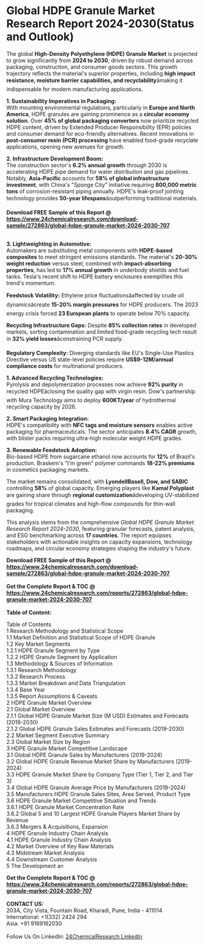 <h1>Global HDPE Granule Market Research Report 2024-2030(Status and Outlook)</h1><p>The global <strong>High-Density Polyethylene (HDPE) Granule Market</strong> is projected to grow significantly from <strong>2024 to 2030</strong>, driven by robust demand across packaging, construction, and consumer goods sectors. This growth trajectory reflects the material's superior properties, including <strong>high impact resistance, moisture barrier capabilities, and recyclability</strong>âmaking it indispensable for modern manufacturing applications.</p><p><strong>1. Sustainability Imperatives in Packaging:</strong><br>
With mounting environmental regulations, particularly in <strong>Europe and North America</strong>, HDPE granules are gaining prominence as a <strong>circular economy solution</strong>. Over <strong>45% of global packaging converters</strong> now prioritize recycled HDPE content, driven by Extended Producer Responsibility (EPR) policies and consumer demand for eco-friendly alternatives. Recent innovations in <strong>post-consumer resin (PCR) processing</strong> have enabled food-grade recyclate applications, opening new avenues for growth.</p><p><strong>2. Infrastructure Development Boom:</strong><br>
The construction sector's <strong>6.2% annual growth</strong> through 2030 is accelerating HDPE pipe demand for water distribution and gas pipelines. Notably, <strong>Asia-Pacific</strong> accounts for <strong>58% of global infrastructure investment</strong>, with China's "Sponge City" initiative requiring <strong>800,000 metric tons</strong> of corrosion-resistant piping annually. HDPE's leak-proof jointing technology provides <strong>50-year lifespans</strong>âoutperforming traditional materials.</p><div><b>Download FREE Sample of this Report @ 
            <a href="https://www.24chemicalresearch.com/download-sample/272863/global-hdpe-granule-market-2024-2030-707">
            https://www.24chemicalresearch.com/download-sample/272863/global-hdpe-granule-market-2024-2030-707</a></b></div><br><p><strong>3. Lightweighting in Automotive:</strong><br>
Automakers are substituting metal components with <strong>HDPE-based composites</strong> to meet stringent emissions standards. The material's <strong>20-30% weight reduction</strong> versus steel, combined with <strong>impact-absorbing properties</strong>, has led to <strong>17% annual growth</strong> in underbody shields and fuel tanks. Tesla's recent shift to HDPE battery enclosures exemplifies this trend's momentum.</p><p><strong>Feedstock Volatility:</strong> Ethylene price fluctuationsâaffected by crude oil dynamicsâcreate <strong>15-20% margin pressures</strong> for HDPE producers. The 2023 energy crisis forced <strong>23 European plants</strong> to operate below 70% capacity.</p><p><strong>Recycling Infrastructure Gaps:</strong> Despite <strong>85% collection rates</strong> in developed markets, sorting contamination and limited food-grade recycling tech result in <strong>32% yield losses</strong>âconstraining PCR supply.</p><p><strong>Regulatory Complexity:</strong> Diverging standards like EU's Single-Use Plastics Directive versus US state-level policies require <strong>US$9-12M/annual compliance costs</strong> for multinational producers.</p><p><strong>1. Advanced Recycling Technologies:</strong><br>
Pyrolysis and depolymerization processes now achieve <strong>92% purity</strong> in recycled HDPEâclosing the quality gap with virgin resin. Dow's partnership with Mura Technology aims to deploy <strong>600KT/year</strong> of hydrothermal recycling capacity by 2026.</p><p><strong>2. Smart Packaging Integration:</strong><br>
HDPE's compatibility with <strong>NFC tags and moisture sensors</strong> enables active packaging for pharmaceuticals. The sector anticipates <strong>8.4% CAGR</strong> growth, with blister packs requiring ultra-high molecular weight HDPE grades.</p><p><strong>3. Renewable Feedstock Adoption:</strong><br>
Bio-based HDPE from sugarcane ethanol now accounts for <strong>12%</strong> of Brazil's production. Braskem's "I'm green" polymer commands <strong>18-22% premiums</strong> in cosmetics packaging markets.</p><p>The market remains consolidated, with <strong>LyondellBasell, Dow, and SABIC</strong> controlling <strong>58%</strong> of global capacity. Emerging players like <strong>Kamal Polyplast</strong> are gaining share through <strong>regional customization</strong>âdeveloping UV-stabilized grades for tropical climates and high-flow compounds for thin-wall packaging.</p><p>This analysis stems from the comprehensive <em>Global HDPE Granule Market Research Report 2024-2030</em>, featuring granular forecasts, patent analysis, and ESG benchmarking across <strong>17 countries</strong>. The report equipses stakeholders with actionable insights on capacity expansions, technology roadmaps, and circular economy strategies shaping the industry's future.</p><div><b>Download FREE Sample of this Report @ 
            <a href="https://www.24chemicalresearch.com/download-sample/272863/global-hdpe-granule-market-2024-2030-707">
            https://www.24chemicalresearch.com/download-sample/272863/global-hdpe-granule-market-2024-2030-707</a></b></div><br><div><b>Get the Complete Report & TOC @ 
            <a href="https://www.24chemicalresearch.com/reports/272863/global-hdpe-granule-market-2024-2030-707">
            https://www.24chemicalresearch.com/reports/272863/global-hdpe-granule-market-2024-2030-707</a></b></div><br>
            <b>Table of Content:</b><p>Table of Contents<br />
1 Research Methodology and Statistical Scope<br />
1.1 Market Definition and Statistical Scope of HDPE Granule<br />
1.2 Key Market Segments<br />
1.2.1 HDPE Granule Segment by Type<br />
1.2.2 HDPE Granule Segment by Application<br />
1.3 Methodology & Sources of Information<br />
1.3.1 Research Methodology<br />
1.3.2 Research Process<br />
1.3.3 Market Breakdown and Data Triangulation<br />
1.3.4 Base Year<br />
1.3.5 Report Assumptions & Caveats<br />
2 HDPE Granule Market Overview<br />
2.1 Global Market Overview<br />
2.1.1 Global HDPE Granule Market Size (M USD) Estimates and Forecasts (2019-2030)<br />
2.1.2 Global HDPE Granule Sales Estimates and Forecasts (2019-2030)<br />
2.2 Market Segment Executive Summary<br />
2.3 Global Market Size by Region<br />
3 HDPE Granule Market Competitive Landscape<br />
3.1 Global HDPE Granule Sales by Manufacturers (2019-2024)<br />
3.2 Global HDPE Granule Revenue Market Share by Manufacturers (2019-2024)<br />
3.3 HDPE Granule Market Share by Company Type (Tier 1, Tier 2, and Tier 3)<br />
3.4 Global HDPE Granule Average Price by Manufacturers (2019-2024)<br />
3.5 Manufacturers HDPE Granule Sales Sites, Area Served, Product Type<br />
3.6 HDPE Granule Market Competitive Situation and Trends<br />
3.6.1 HDPE Granule Market Concentration Rate<br />
3.6.2 Global 5 and 10 Largest HDPE Granule Players Market Share by Revenue<br />
3.6.3 Mergers & Acquisitions, Expansion<br />
4 HDPE Granule Industry Chain Analysis<br />
4.1 HDPE Granule Industry Chain Analysis<br />
4.2 Market Overview of Key Raw Materials<br />
4.3 Midstream Market Analysis<br />
4.4 Downstream Customer Analysis<br />
5 The Development an</p><div><b>Get the Complete Report & TOC @ 
            <a href="https://www.24chemicalresearch.com/reports/272863/global-hdpe-granule-market-2024-2030-707">
            https://www.24chemicalresearch.com/reports/272863/global-hdpe-granule-market-2024-2030-707</a></b></div><br><b>CONTACT US:</b><br>
            203A, City Vista, Fountain Road, Kharadi, Pune, India - 411014<br>
            International: +1(332) 2424 294<br>
            Asia: +91 9169162030 <br><br>
            Follow Us On LinkedIn: <a href="https://www.linkedin.com/company/24chemicalresearch/">24ChemicalResearch LinkedIn</a>
